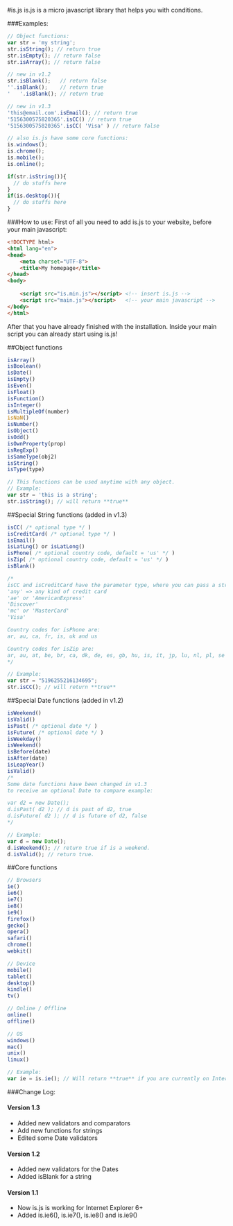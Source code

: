 #is.js
is.js is a micro javascript library that helps you with conditions.

###Examples:

```js
// Object functions:
var str = 'my string';
str.isString(); // return true
str.isEmpty(); // return false
str.isArray(); // return false

// new in v1.2
str.isBlank();   // return false
''.isBlank();    // return true
'   '.isBlank(); // return true

// new in v1.3
'this@email.com'.isEmail(); // return true
'5156300575820365'.isCC() // return true
'5156300575820365'.isCC( 'Visa' ) // return false

// also is.js have some core functions:
is.windows();
is.chrome();
is.mobile();
is.online();

if(str.isString()){
  // do stuffs here
}
if(is.desktop()){
  // do stuffs here
}
```

###How to use:
First of all you need to add is.js to your website, before your main javascript:
```html
<!DOCTYPE html>
<html lang="en">
<head>
	<meta charset="UTF-8">
	<title>My homepage</title>
</head>
<body>
	
	<script src="is.min.js"></script> <!-- insert is.js -->
	<script src="main.js"></script>   <!-- your main javascript -->
</body>
</html>
```
After that you have already finished with the installation. Inside your main script you can already start using is.js!

##Object functions
```js
isArray()
isBoolean()
isDate()
isEmpty()
isEven()
isFloat()
isFunction()
isInteger()
isMultipleOf(number)
isNaN()
isNumber()
isObject()
isOdd()
isOwnProperty(prop)
isRegExp()
isSameType(obj2)
isString()
isType(type)

// This functions can be used anytime with any object.
// Example:
var str = 'this is a string';
str.isString(); // will return **true**
```

##Special String functions (added in v1.3)
```js
isCC( /* optional type */ )
isCreditCard( /* optional type */ )
isEmail()
isLatLng() or isLatLong()
isPhone( /* optional country code, default = 'us' */ )
isZip( /* optional country code, default = 'us' */ )
isBlank()

/*
isCC and isCreditCard have the parameter type, where you can pass a string:
'any' => any kind of credit card
'ae' or 'AmericanExpress'
'Discover'
'mc' or 'MasterCard'
'Visa'

Country codes for isPhone are:
ar, au, ca, fr, is, uk and us

Country codes for isZip are:
ar, au, at, be, br, ca, dk, de, es, gb, hu, is, it, jp, lu, nl, pl, se and us
*/

// Example:
var str = "5196255216134695";
str.isCC(); // will return **true**
```

##Special Date functions (added in v1.2)
```js
isWeekend()
isValid()
isPast( /* optional date */ )
isFuture( /* optional date */ )
isWeekday()
isWeekend()
isBefore(date)
isAfter(date)
isLeapYear()
isValid()
/*
Some date functions have been changed in v1.3
to receive an optional Date to compare example:

var d2 = new Date();
d.isPast( d2 ); // d is past of d2, true
d.isFuture( d2 ); // d is future of d2, false
*/

// Example:
var d = new Date();
d.isWeekend(); // return true if is a weekend.
d.isValid(); // return true.
```

##Core functions
```js
// Browsers
ie()
ie6()
ie7()
ie8()
ie9()
firefox()
gecko()
opera()
safari()
chrome()
webkit()

// Device
mobile()
tablet()
desktop()
kindle()
tv()

// Online / Offline
online()
offline()

// OS
windows()
mac()
unix()
linux()

// Example:
var ie = is.ie(); // Will return **true** if you are currently on Internet Explorer
```

###Change Log:
#### Version 1.3
- Added new validators and comparators
- Add new functions for strings
- Edited some Date validators

#### Version 1.2
- Added new validators for the Dates
- Added isBlank for a string

#### Version 1.1
- Now is.js is working for Internet Explorer 6+
- Added is.ie6(), is.ie7(), is.ie8() and is.ie9()
